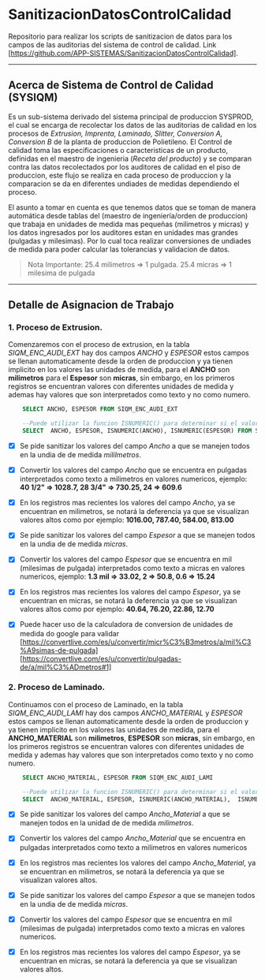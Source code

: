 # SanitizacionDatosControlCalidad
Repositorio para realizar los scripts de sanitizacion de datos para los campos de las auditorias del sistema de control de calidad.
Link [https://github.com/APP-SISTEMAS/SanitizacionDatosControlCalidad].

---

## Acerca de Sistema de Control de Calidad (SYSIQM)
Es un sub-sistema derivado del sistema principal de produccion SYSPROD, el cual se encarga de recolectar los datos de las auditorias de calidad en los procesos de *Extrusion, Imprenta, Laminado, Slitter, Conversion A, Conversion B* de la planta de produccion de Polietileno.
El Control de calidad toma las especificaciones o caracteristicas de un producto, definidas en el maestro de ingenieria (*Receta del producto*) y se comparan contra las datos recolectados por los auditores de calidad en el piso de produccion, este flujo se realiza en cada proceso de produccion y la comparacion se da en diferentes undiades de medidas dependiendo el proceso.

El asunto a tomar en cuenta es que tenemos datos que se toman de manera automática desde tablas del (maestro de ingeniería/orden de produccion) que trabaja en unidades de medida mas pequeñas (milimetros y micras) y los datos ingresados por los auditores estan en unidades mas grandes (pulgadas y milesimas). Por lo cual toca realizar conversiones de undiades de medida para poder calcular las tolerancias y validacion de datos.

> Nota Importante:
>   25.4 milimetros => 1 pulgada.
>   25.4 micras     => 1 milesima de pulgada

---
## Detalle de Asignacion de Trabajo



### 1. Proceso de Extrusion.   

Comenzaremos con el proceso de extrusion, en la tabla *SIQM_ENC_AUDI_EXT* hay dos campos *ANCHO* y *ESPESOR* estos campos se llenan automaticamente desde la orden de produccion y ya tienen implicito en los valores las unidades de medida, para el **ANCHO** son **milimetros** para el **Espesor** son **micras**, sin embargo, en los primeros registros se encuentran valores con diferentes unidades de medida y ademas hay valores que son interpretados como texto y no como numero.

```sql
    SELECT ANCHO, ESPESOR FROM SIQM_ENC_AUDI_EXT

    --Puede utilizar la funcion ISNUMERIC() para determinar si el valor es numerico, devuelve 1 en caso verdadero, 0 para falso.
    SELECT  ANCHO, ESPESOR, ISNUMERIC(ANCHO), ISNUMERIC(ESPESOR) FROM SIQM_ENC_AUDI_EXT
```
- [x] Se pide sanitizar los valores del campo *Ancho* a que se manejen todos en la undia de de medida *mililmetros*.
- [x] Convertir los valores del campo *Ancho* que se encuentra en pulgadas interpretados como texto a milimetros en valores numericos, ejemplo: **40 1/2" => 1028.7, 28 3/4" => 730.25, 24 => 609.6**
- [x] En los registros mas recientes los valores del campo *Ancho*, ya se encuentran en milimetros, se notará la deferencia ya que se visualizan valores altos como por ejemplo: **1016.00, 787.40, 584.00, 813.00**

- [x] Se pide sanitizar los valores del campo *Espesor* a que se manejen todos en la undia de de medida *micras*.
- [x] Convertir los valores del campo *Espesor* que se encuentra en mil (milesimas de pulgada) interpretados como texto a micras en valores numericos, ejemplo: **1.3 mil => 33.02, 2 => 50.8, 0.6 => 15.24**
- [x] En los registros mas recientes los valores del campo *Espesor*, ya se encuentran en micras, se notará la deferencia ya que se visualizan valores altos como por ejemplo: **40.64, 76.20, 22.86, 12.70**
- [x] Puede hacer uso de la calculadora de conversion de unidades de medida do google para validar [https://convertlive.com/es/u/convertir/micr%C3%B3metros/a/mil%C3%A9simas-de-pulgada]
[https://convertlive.com/es/u/convertir/pulgadas-de/a/mil%C3%ADmetros#1]

### 2. Proceso de Laminado.   

Continuamos con el proceso de Laminado, en la tabla *SIQM_ENC_AUDI_LAMI* hay dos campos *ANCHO_MATERIAL* y *ESPESOR* estos campos se llenan automaticamente desde la orden de produccion y ya tienen implicito en los valores las unidades de medida, para el **ANCHO_MATERIAL** son **milimetros**, **ESPESOR** son **micras**, sin embargo, en los primeros registros se encuentran valores con diferentes unidades de medida y ademas hay valores que son interpretados como texto y no como numero.

```sql
    SELECT ANCHO_MATERIAL, ESPESOR FROM SIQM_ENC_AUDI_LAMI

    --Puede utilizar la funcion ISNUMERIC() para determinar si el valor es numerico, devuelve 1 en caso verdadero, 0 para falso.
    SELECT  ANCHO_MATERIAL, ESPESOR, ISNUMERIC(ANCHO_MATERIAL),  ISNUMERIC(ESPESOR) FROM SIQM_ENC_AUDI_LAMI
```
- [x] Se pide sanitizar los valores del campo *Ancho_Material* a que se manejen todos en la unidad de de medida *milimetros*.
- [x] Convertir los valores del campo *Ancho_Material* que se encuentra en pulgadas interpretados como texto a milimetros en valores numericos
- [x] En los registros mas recientes los valores del campo *Ancho_Material*, ya se encuentran en milimetros, se notará la deferencia ya que se visualizan valores altos.

- [x] Se pide sanitizar los valores del campo *Espesor* a que se manejen todos en la undia de de medida *micras*.
- [x] Convertir los valores del campo *Espesor* que se encuentra en mil (milesimas de pulgada) interpretados como texto a micras en valores numericos.
- [x] En los registros mas recientes los valores del campo *Espesor*, ya se encuentran en micras, se notará la deferencia ya que se visualizan valores altos.

